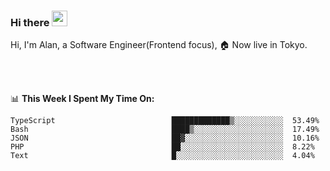 ### Hi there <img src="https://media.giphy.com/media/hvRJCLFzcasrR4ia7z/giphy.gif" width="25px">

<!-- ![visitors](https://visitor-badge.glitch.me/badge?page_id=dislfyer.dislfyer) -->

Hi, I'm Alan, a Software Engineer(Frontend focus), 🏠 Now live in Tokyo.

<br/>
<br/>

📊 **This Week I Spent My Time On:**


<!--START_SECTION:waka-->

```text
TypeScript                          █████████████▒░░░░░░░░░░░  53.49%
Bash                                ████▒░░░░░░░░░░░░░░░░░░░░  17.49%
JSON                                ██▓░░░░░░░░░░░░░░░░░░░░░░  10.16%
PHP                                 ██░░░░░░░░░░░░░░░░░░░░░░░  8.22%
Text                                █░░░░░░░░░░░░░░░░░░░░░░░░  4.04%
```

<!--END_SECTION:waka-->

<!--
**About Me:**
 -->
